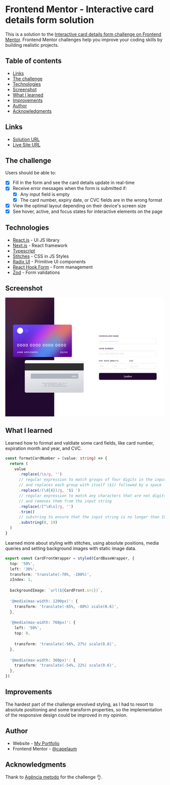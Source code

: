 # Frontend Mentor - Interactive card details form solution

This is a solution to the [Interactive card details form challenge on Frontend Mentor](https://www.frontendmentor.io/challenges/interactive-card-details-form-XpS8cKZDWw). Frontend Mentor challenges help you improve your coding skills by building realistic projects.

## Table of contents

- [Links](#links)
- [The challenge](#the-challenge)
- [Technologies](#technologies)
- [Screenshot](#screenshot)
- [What I learned](#what-i-learned)
- [Improvements](#improvements)
- [Author](#author)
- [Acknowledgments](#acknowledgments)

## Links

- [Solution URL](https://github.com/capelaum/card-form)
- [Live Site URL](https://card-form-capelaum.vercel.app)

## The challenge

Users should be able to:

- [x] Fill in the form and see the card details update in real-time
- [x] Receive error messages when the form is submitted if:
  - [x] Any input field is empty
  - [x] The card number, expiry date, or CVC fields are in the wrong format
- [x] View the optimal layout depending on their device's screen size
- [x] See hover, active, and focus states for interactive elements on the page

## Technologies

- [React.js](https://reactjs.org) - UI JS library
- [Next.js](https://nextjs.org) - React framework
- [Typescript](https://www.typescriptlang.org)
- [Stitches](https://stitches.dev) - CSS in JS Styles
- [Radix UI](https://www.radix-ui.com) - Primitive UI components
- [React Hook Form](https://react-hook-form.com) - Form management
- [Zod](https://zod.dev) - Form validations

## Screenshot

![](./public/design/solution_screenshot.jpg)

## What I learned

Learned how to format and valdiate some card fields, like card number, expiration month and year, and CVC.

```typescript
const formatCardNumber = (value: string) => {
  return (
    value
      .replace(/\s/g, '')
      // regular expression to match groups of four digits in the input string,
      // and replaces each group with itself ($1) followed by a space
      .replace(/(\d{4})/g, '$1 ')
      // regular expression to match any characters that are not digits or whitespace
      // and removes them from the input string
      .replace(/[^\d\s]/g, '')
      .trim()
      // substring to ensure that the input string is no longer than 19 characters
      .substring(0, 19)
  )
}
```

Learned more about styling with stitches, using absolute positions, media queries and setting background images with static image data.

```typescript
export const CardFrontWrapper = styled(CardBaseWrapper, {
  top: '50%',
  left: '30%',
  transform: 'translate(-70%, -100%)',
  zIndex: 1,

  backgroundImage: `url(${CardFront.src})`,

  '@media(max-width: 1200px)': {
    transform: 'translate(-65%, -80%) scale(0.6)',
  },

  '@media(max-width: 768px)': {
    left: '50%',
    top: 0,

    transform: 'translate(-56%, 27%) scale(0.6)',
  },

  '@media(max-width: 360px)': {
    transform: 'translate(-54%, 22%) scale(0.6)',
  },
})
```

## Improvements

The hardest part of the challenge envolved styling, as I had to resort to absolute positioning and some transform properties, so the implementation of the responsive design could be improved in my opinion.

## Author

- Website - [My Portfolio](https://www.luiscapelletto.com)
- Frontend Mentor - [@capelaum](https://www.frontendmentor.io/profile/capelaum)

## Acknowledgments

Thank to [Agência metodo](https://agenciametodo.com) for the challenge 👌.
